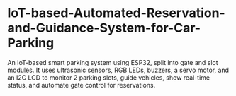 # IoT-based-Automated-Reservation-and-Guidance-System-for-Car-Parking
An IoT-based smart parking system using ESP32, split into gate and slot modules. It uses ultrasonic sensors, RGB LEDs, buzzers, a servo motor, and an I2C LCD to monitor 2 parking slots, guide vehicles, show real-time status, and automate gate control for reservations.

